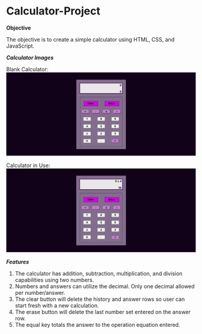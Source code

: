 # Calculator-Project

**Objective**

The objective is to create a simple calculator using HTML, CSS, and JavaScript. 

***Calculator Images***

Blank Calculator:
![](images/blankcalculator.png)

Calculator in Use:
![](images/calculatoruse.png)

***Features***

1. The calculator has addition, subtraction, multiplication, and division capabilities using two numbers.
2. Numbers and answers can utilize the decimal. Only one decimal allowed per number/answer.
3. The clear button will delete the history and answer rows so user can start fresh with a new calculation.
4. The erase button will delete the last number set entered on the answer row.
5. The equal key totals the answer to the operation equation entered.
